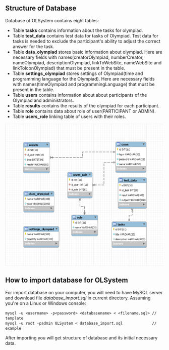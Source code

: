 ## Structure of Database

Database of OLSystem contains eight tables:
- Table **tasks** contains information about the tasks for olympiad.
- Table **test_data** contains test data for tasks of Olympiad. Test data
 for tasks is needed to exclude the participant's ability to adjust 
 the correct answer for the task.
- Table **data_olympiad** stores basic information about olympiad. Here are 
necessary fields with names(creatorOlympiad, numberCreator, nameOlympiad,
descriptionOlympiad, linkToWebSite, nameWebSite and linkToIconOlympiad) that 
must be present in the table.
- Table **settings_olympiad** stores settings of Olympiad(time and 
programming language for the Olympiad). Here are necessary fields with 
names(timeOlympiad and programmingLanguage) that must be present in 
the table.
- Table **users** contains information about about participants of the Olympiad
and administrators.
- Table **results** contains the results of the olympiad for each participant.
- Table **role** contains data about role of user(PARTICIPANT or ADMIN).
- Table **users_role** linking table of users with their roles.

![structure](database.png "Structure of database")


## How to import database for OLSystem
For import database on your computer, you will need to have MySQL server and 
download file *database_import.sql* in current directory. Assuming you're on
a Linux or Windows console:

    mysql -u <username> -p<password> <databasename> < <filename.sql> // template
    mysql -u root -padmin OLSystem < database_import.sql             // example
    
After importing you will get structure of database and its initial necessary data.
